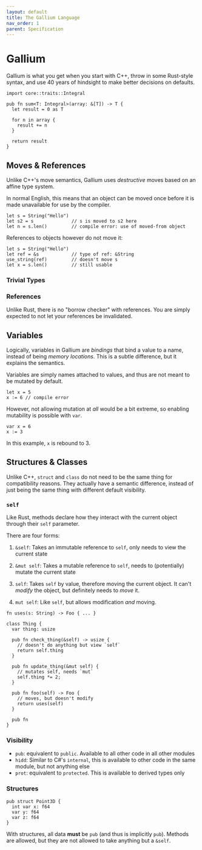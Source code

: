 ```yaml
---
layout: default
title: The Gallium Language
nav_order: 1
parent: Specification
---
```


# Gallium
Gallium is what you get when you start with C++, throw in some Rust-style syntax, and use 40 years of hindsight to make better decisions on defaults. 


~~~ 
import core::traits::Integral

pub fn sum<T: Integral>(array: &[T]) -> T {
  let result = 0 as T 

  for n in array {
    result += n 
  }

  return result 
} 
~~~

## Moves & References
Unlike C++'s move semantics, Gallium uses *destructive* moves based on an affine type system. 

In normal English, this means that an object can be moved once before it is made unavailable for use by the compiler.

~~~ 
let s = String("Hello")
let s2 = s              // s is moved to s2 here
let n = s.len()         // compile error: use of moved-from object
~~~

References to objects however do not move it:

~~~
let s = String("Hello")
let ref = &s            // type of ref: &String
use_string(ref)         // doesn't move s
let x = s.len()         // still usable 
~~~

### Trivial Types


### References
Unlike Rust, there is no "borrow checker" with references. You are simply expected to not let your references be invalidated. 

## Variables 
Logically, variables in Gallium are *bindings* that bind a value to a name, instead of being *memory locations*. This is a subtle difference, but it explains the semantics. 

Variables are simply names attached to values, and thus are not meant to be mutated by default. 
~~~
let x = 5 
x := 6 // compile error 
~~~

However, not allowing mutation at *all* would be a bit extreme,
so enabling mutability is possible with `var`. 

~~~
var x = 6
x := 3
~~~

In this example, `x` is rebound to 3. 


## Structures & Classes
Unlike C++, `struct` and `class` do not need to be the same thing for compatibility reasons. They actually have a semantic difference, instead of just being the same thing with different default visibility.

### `self`
Like Rust, methods declare how they interact with the current object through their `self` parameter.

There are four forms:

1. `&self`: Takes an immutable reference to `self`, only needs to view the current state

2. `&mut self`: Takes a mutable reference to `self`, needs to (potentially) mutate the current state

3. `self`: Takes `self` by value, therefore moving the current object. It can't *modify* the object, but definitely needs to *move* it. 

4. `mut self`: Like `self`, but allows modification *and* moving. 

~~~ 
fn uses(s: String) -> Foo { ... }

class Thing {
  var thing: usize 

  pub fn check_thing(&self) -> usize {
    // doesn't do anything but view `self`
    return self.thing
  }

  pub fn update_thing(&mut self) {
    // mutates self, needs `mut` 
    self.thing *= 2;
  }

  pub fn foo(self) -> Foo {
    // moves, but doesn't modify
    return uses(self)
  }

  pub fn 
}
~~~

### Visibility
- `pub`: equivalent to `public`. Available to all other code in all other modules 
- `hidd`: Similar to C#'s `internal`, this is available to other code in the same module, but not anything else
- `prot`: equivalent to `protected`. This is available to derived types only 

### Structures

~~~ 
pub struct Point3D {
  int var x: f64
  var y: f64
  var z: f64 
}
~~~

With structures, all data **must** be `pub` (and thus is implicitly `pub`). Methods are allowed, but they are not allowed to take anything but a `&self`.  